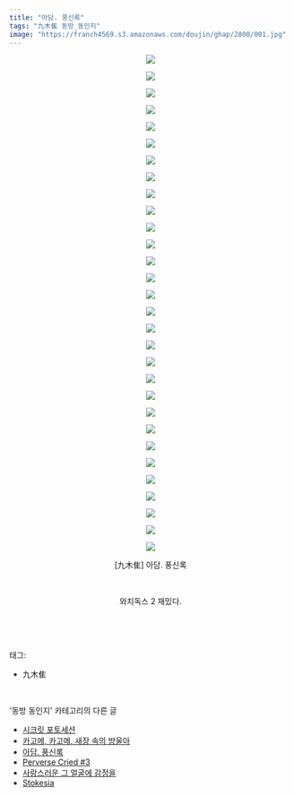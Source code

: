 ```yaml
---
title: "아담. 풍신록"
tags: "九木隹 동방_동인지"
image: "https://franch4569.s3.amazonaws.com/doujin/ghap/2800/001.jpg"
---
```

<div class="article">
<p style="text-align: center; clear: none; float: none;"><img src="{{ site.imgserver2 }}/ghap/2800/001.jpg"/></p>
<p style="text-align: center; clear: none; float: none;"><img src="{{ site.imgserver2 }}/ghap/2800/002.jpg"/></p>
<p style="text-align: center; clear: none; float: none;"><img src="{{ site.imgserver2 }}/ghap/2800/003.jpg"/></p>
<p style="text-align: center; clear: none; float: none;"><img src="{{ site.imgserver2 }}/ghap/2800/004.jpg"/></p>
<p style="text-align: center; clear: none; float: none;"><img src="{{ site.imgserver2 }}/ghap/2800/005.jpg"/></p>
<p style="text-align: center; clear: none; float: none;"><img src="{{ site.imgserver2 }}/ghap/2800/006.jpg"/></p>
<p style="text-align: center; clear: none; float: none;"><img src="{{ site.imgserver2 }}/ghap/2800/007.jpg"/></p>
<p style="text-align: center; clear: none; float: none;"><img src="{{ site.imgserver2 }}/ghap/2800/008.jpg"/></p>
<p style="text-align: center; clear: none; float: none;"><img src="{{ site.imgserver2 }}/ghap/2800/009.jpg"/></p>
<p style="text-align: center; clear: none; float: none;"><img src="{{ site.imgserver2 }}/ghap/2800/010.jpg"/></p>
<p style="text-align: center; clear: none; float: none;"><img src="{{ site.imgserver2 }}/ghap/2800/011.jpg"/></p>
<p style="text-align: center; clear: none; float: none;"><img src="{{ site.imgserver2 }}/ghap/2800/012.jpg"/></p>
<p style="text-align: center; clear: none; float: none;"><img src="{{ site.imgserver2 }}/ghap/2800/013.jpg"/></p>
<p style="text-align: center; clear: none; float: none;"><img src="{{ site.imgserver2 }}/ghap/2800/014.jpg"/></p>
<p style="text-align: center; clear: none; float: none;"><img src="{{ site.imgserver2 }}/ghap/2800/015.jpg"/></p>
<p style="text-align: center; clear: none; float: none;"><img src="{{ site.imgserver2 }}/ghap/2800/016.jpg"/></p>
<p style="text-align: center; clear: none; float: none;"><img src="{{ site.imgserver2 }}/ghap/2800/017.jpg"/></p>
<p style="text-align: center; clear: none; float: none;"><img src="{{ site.imgserver2 }}/ghap/2800/018.jpg"/></p>
<p style="text-align: center; clear: none; float: none;"><img src="{{ site.imgserver2 }}/ghap/2800/019.jpg"/></p>
<p style="text-align: center; clear: none; float: none;"><img src="{{ site.imgserver2 }}/ghap/2800/020.jpg"/></p>
<p style="text-align: center; clear: none; float: none;"><img src="{{ site.imgserver2 }}/ghap/2800/021.jpg"/></p>
<p style="text-align: center; clear: none; float: none;"><img src="{{ site.imgserver2 }}/ghap/2800/022.jpg"/></p>
<p style="text-align: center; clear: none; float: none;"><img src="{{ site.imgserver2 }}/ghap/2800/023.jpg"/></p>
<p style="text-align: center; clear: none; float: none;"><img src="{{ site.imgserver2 }}/ghap/2800/024.jpg"/></p>
<p style="text-align: center; clear: none; float: none;"><img src="{{ site.imgserver2 }}/ghap/2800/025.jpg"/></p>
<p style="text-align: center; clear: none; float: none;"><img src="{{ site.imgserver2 }}/ghap/2800/026.jpg"/></p>
<p style="text-align: center; clear: none; float: none;"><img src="{{ site.imgserver2 }}/ghap/2800/027.jpg"/></p>
<p style="text-align: center; clear: none; float: none;"><img src="{{ site.imgserver2 }}/ghap/2800/028.jpg"/></p>
<p style="text-align: center; clear: none; float: none;"><img src="{{ site.imgserver2 }}/ghap/2800/029.jpg"/></p>
<p style="text-align: center; clear: none; float: none;"><img src="{{ site.imgserver2 }}/ghap/2800/030.jpg"/></p>
<p style="text-align: center; clear: none; float: none;">[九木隹] 아담. 풍신록</p>
<p style="text-align: center; clear: none; float: none;"><br/></p>
<p style="text-align: center; clear: none; float: none;">와치독스 2 재밌다.</p>
<p><br/></p>
</div><br/>
<div class="tagTrail">
<p>태그: </p>
<ul>
<li>九木隹</li>
</ul>
</div><br/>
<div class="another">
<p>'동방 동인지' 카테고리의 다른 글</p>
<ul>
<li><a href="/ghap_2802">시크릿 포토세션</a></li>
<li><a href="/ghap_2801">카고메, 카고메, 새장 속의 방울아</a></li>
<li><a href="/ghap_2800">아담. 풍신록</a></li>
<li><a href="/ghap_2799">Perverse Cried #3</a></li>
<li><a href="/ghap_2798">사랑스러운 그 얼굴에 감정을</a></li>
<li><a href="/ghap_2797">Stokesia</a></li>
</ul>
</div><br/>
<div class="cb_module cb_fluid">
<div class="cb_wrt cb_profile">
</div><!-- commentList close -->
</div><br/>
